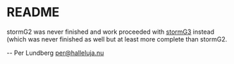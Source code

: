 # README

stormG2 was never finished and work proceeded with [stormG3](https://github.com/chaos4ever/stormG2) instead (which was
never finished as well but at least more complete than stormG2.

-- Per Lundberg <per@halleluja.nu>
